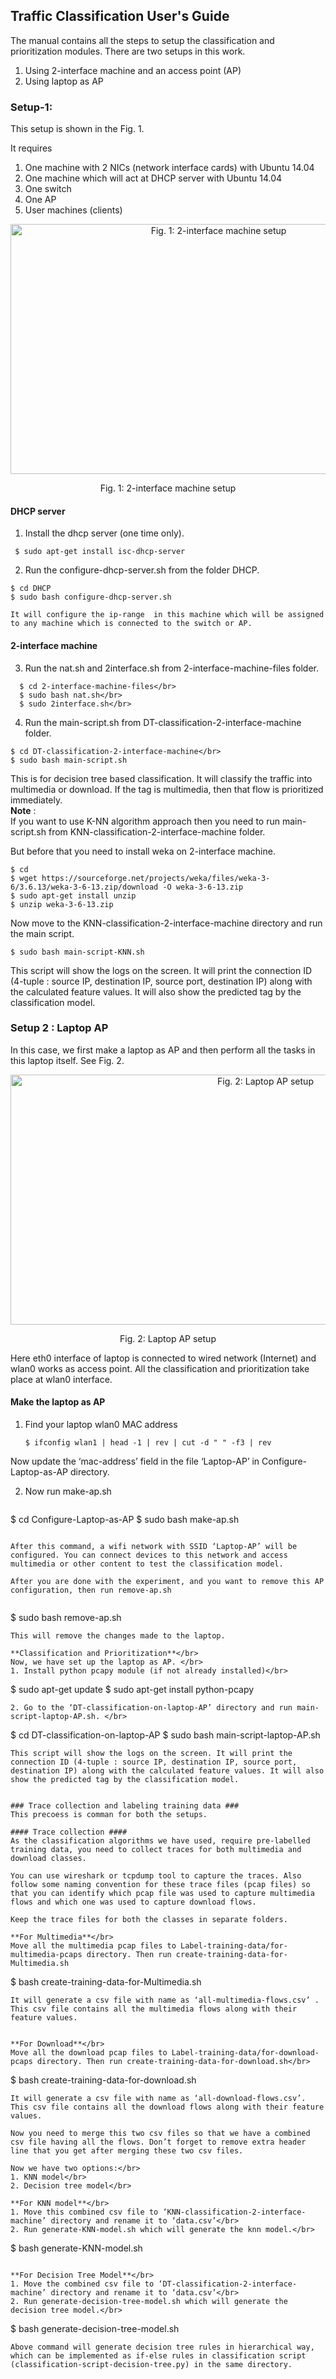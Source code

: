 ## Traffic Classification User's Guide

The manual contains all the steps to setup the classification and prioritization modules.
There are two setups in this work.</br>
1. Using 2-interface machine and an access point (AP)</br>
2. Using laptop as AP</br>

### Setup-1:
This setup is shown in the Fig. 1.

It requires</br>
1. One machine with 2 NICs (network interface cards) with Ubuntu 14.04</br>
2. One machine which will act at DHCP server with Ubuntu 14.04</br>
3. One switch </br>
4. One AP</br>
5. User machines (clients)</br>



<div align="center">
<img src="images/setup.png" alt="Fig. 1: 2-interface machine setup" width="650" height="400" />
</div>
<p align="center">Fig. 1: 2-interface machine setup</p>




#### DHCP server ####
1. Install the dhcp server (one time only).<br/>
  ```
   $ sudo apt-get install isc-dhcp-server
  ```   
2. Run the configure-dhcp-server.sh from the folder DHCP.
  ```
  $ cd DHCP
  $ sudo bash configure-dhcp-server.sh
  ```

	It will configure the ip-range  in this machine which will be assigned to any machine which is connected to the switch or AP.

#### 2-interface machine ####
3.  Run the nat.sh and 2interface.sh from 2-interface-machine-files folder.</br>
  ```
	$ cd 2-interface-machine-files</br>
	$ sudo bash nat.sh</br>
	$ sudo 2interface.sh</br>
  ```
4. Run the main-script.sh from DT-classification-2-interface-machine folder.</br>
  ```
  $ cd DT-classification-2-interface-machine</br>
  $ sudo bash main-script.sh
  ```

This is for decision tree based classification. It will classify the traffic into multimedia or download. If the tag is multimedia, then that flow is prioritized immediately.</br>
**Note** : </br>
If you want to use K-NN algorithm approach then you need to run main-script.sh from KNN-classification-2-interface-machine folder.

But before that you need to install weka on 2-interface machine. 
  ```
  $ cd
  $ wget https://sourceforge.net/projects/weka/files/weka-3-6/3.6.13/weka-3-6-13.zip/download -O weka-3-6-13.zip
  $ sudo apt-get install unzip
  $ unzip weka-3-6-13.zip
  ```
Now move to the KNN-classification-2-interface-machine directory and run the main script.
  ```
  $ sudo bash main-script-KNN.sh
  ```
This script will show the logs on the screen. It will print the connection ID (4-tuple : source IP, destination IP, source port, destination IP) along with the calculated feature values. It will also show the predicted tag by the classification model.



### Setup 2 : Laptop AP

In this case, we first make a laptop as AP and then perform all the tasks in this laptop itself. See Fig. 2.


<div align="center">
<img src="images/laptop-AP-setup.png" alt="Fig. 2: Laptop AP setup" width="800" height="400" />
</div>
<p align="center">Fig. 2: Laptop AP setup</p>


Here eth0 interface of laptop is connected to wired network (Internet) and wlan0 works as access point. All the classification and prioritization take place at wlan0 interface.



#### Make the laptop as AP
1. Find your laptop wlan0 MAC address
   ```
   $ ifconfig wlan1 | head -1 | rev | cut -d " " -f3 | rev
   ```
Now update the ‘mac-address’ field in the file ‘Laptop-AP’ in Configure-Laptop-as-AP directory.

2. Now run make-ap.sh
   ```
  $ cd Configure-Laptop-as-AP
  $ sudo bash make-ap.sh
   ```

After this command, a wifi network with SSID ‘Laptop-AP’ will be configured. You can connect devices to this network and access multimedia or other content to test the classification model.

After you are done with the experiment, and you want to remove this AP configuration, then run remove-ap.sh


```
  $ sudo bash remove-ap.sh
```
This will remove the changes made to the laptop.

**Classification and Prioritization**</br>
Now, we have set up the laptop as AP. </br>
1. Install python pcapy module (if not already installed)</br>
   ```
  $ sudo apt-get update
  $ sudo apt-get install python-pcapy
   ```
2. Go to the ‘DT-classification-on-laptop-AP’ directory and run main-script-laptop-AP.sh. </br>
   ```
  $ cd DT-classification-on-laptop-AP
  $ sudo bash main-script-laptop-AP.sh
   ```
This script will show the logs on the screen. It will print the connection ID (4-tuple : source IP, destination IP, source port, destination IP) along with the calculated feature values. It will also show the predicted tag by the classification model.


### Trace collection and labeling training data ###
This precoess is comman for both the setups.

#### Trace collection ####
As the classification algorithms we have used, require pre-labelled training data, you need to collect traces for both multimedia and download classes.

You can use wireshark or tcpdump tool to capture the traces. Also follow some naming convention for these trace files (pcap files) so that you can identify which pcap file was used to capture multimedia flows and which one was used to capture download flows.

Keep the trace files for both the classes in separate folders.

**For Multimedia**</br>
Move all the multimedia pcap files to Label-training-data/for-multimedia-pcaps directory. Then run create-training-data-for-Multimedia.sh
   ```
   $ bash create-training-data-for-Multimedia.sh
   ```
It will generate a csv file with name as ‘all-multimedia-flows.csv’ .
This csv file contains all the multimedia flows along with their feature values.


**For Download**</br>
Move all the download pcap files to Label-training-data/for-download-pcaps directory. Then run create-training-data-for-download.sh</br>
   ```
   $ bash create-training-data-for-download.sh
   ```
It will generate a csv file with name as ‘all-download-flows.csv’.
This csv file contains all the download flows along with their feature values.

Now you need to merge this two csv files so that we have a combined csv file having all the flows. Don’t forget to remove extra header line that you get after merging these two csv files.

Now we have two options:</br>
1. KNN model</br>
2. Decision tree model</br>

**For KNN model**</br>
1. Move this combined csv file to ‘KNN-classification-2-interface-machine’ directory and rename it to ‘data.csv’</br>
2. Run generate-KNN-model.sh which will generate the knn model.</br>
   ```
   $ bash generate-KNN-model.sh
   ```

**For Decision Tree Model**</br>
1. Move the combined csv file to ‘DT-classification-2-interface-machine’ directory and rename it to ‘data.csv’</br>
2. Run generate-decision-tree-model.sh which will generate the decision tree model.</br>
   ```
   $ bash generate-decision-tree-model.sh
   ```
Above command will generate decision tree rules in hierarchical way, which can be implemented as if-else rules in classification script (classification-script-decision-tree.py) in the same directory.

